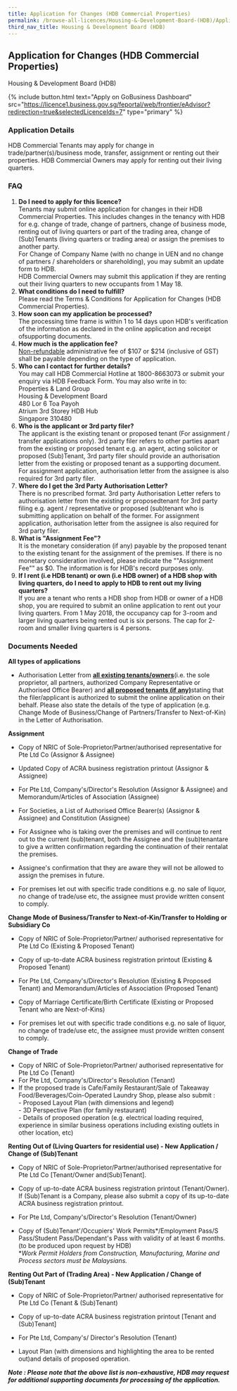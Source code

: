 ```yaml
---
title: Application for Changes (HDB Commercial Properties)
permalink: /browse-all-licences/Housing-&-Development-Board-(HDB)/Application-for-Changes-(HDB-Commercial-Properties)
third_nav_title: Housing & Development Board (HDB)
---
```


## Application for Changes (HDB Commercial Properties)

Housing & Development Board (HDB)

{% include button.html text="Apply on GoBusiness Dashboard" src="https://licence1.business.gov.sg/feportal/web/frontier/eAdvisor?redirection=true&selectedLicenceIds=7" type="primary" %}

### Application Details

<p>HDB Commercial Tenants may apply for change in trade/partner(s)/business mode, transfer, assignment or renting out their properties. HDB Commercial Owners may apply for renting out their living quarters.</p>
 <h3>FAQ</h3>
 <ol>
 <li><strong>Do I need to apply for this licence?</strong><br />Tenants may submit online application for changes in their HDB Commercial Properties. This includes changes in the tenancy with HDB for e.g. change of trade, change of partners, change of business mode, renting out of living quarters or part of the trading area, change of (Sub)Tenants (living quarters or trading area) or assign the premises to another party.<br />For Change of Company Name (with no change in UEN and no change of partners / shareholders or shareholding), you may submit an <a target="" rel="">update form</a> to HDB.<br />HDB Commercial Owners may submit this application if they are renting out their living quarters to new occupants from 1 May 18.</li>
 <li><strong>What conditions do I need to fulfill?</strong><br />Please read the <a target="" rel="">Terms & Conditions</a> for Application for Changes (HDB Commercial Properties).</li>
 <li><strong>How soon can my application be processed?</strong><br />The processing time frame is within 1 to 14 days upon HDB's verification of the information as declared in the online application and receipt ofsupporting documents.</li>
 <li><strong>How much is the application fee?</strong><br /><u>Non-refundable</u> administrative fee of $107 or $214 (inclusive of GST) shall be payable depending on the type of application.</li>
 <li><strong>Who can I contact for further details?</strong><br />You may call HDB Commercial Hotline at 1800-8663073 or submit your enquiry via <a target="" rel="">HDB Feedback Form</a>. You may also write in to:<br />Properties & Land Group<br />Housing & Development Board<br />480 Lor 6 Toa Payoh<br />Atrium 3rd Storey HDB Hub<br />Singapore 310480</li>
 <li><strong>Who is the applicant or 3rd party filer?</strong><br />The applicant is the existing tenant or proposed tenant (For assignment / transfer applications only). 3rd party filer refers to other parties apart from the existing or proposed tenant e.g. an agent, acting solicitor or proposed (Sub)Tenant, 3rd party filer should provide an authorisation letter from the existing or proposed tenant as a supporting document. For assignment application, authorisation letter from the assignee is also required for 3rd party filer.</li>
 <li><strong>Where do I get the 3rd Party Authorisation Letter?</strong><br />There is no prescribed format. 3rd party Authorisation Letter refers to authorisation letter from the existing or proposedtenant for 3rd party filing e.g. agent / representative or proposed (sub)tenant who is submitting application on behalf of the former. For assignment application, authorisation letter from the assignee is also required for 3rd party filer.</li>
 <li><strong>What is "Assignment Fee"?</strong><br />It is the monetary consideration (if any) payable by the proposed tenant to the existing tenant for the assignment of the premises. If there is no monetary consideration involved, please indicate the ""Assignment Fee"" as $0. The information is for HDB's record purposes only.</li>
 <li><strong>If I rent (i.e HDB tenant) or own (i.e HDB owner) of a HDB shop with living quarters, do I need to apply to HDB to rent out my living quarters?</strong><br />If you are a tenant who rents a HDB shop from HDB or owner of a HDB shop, you are required to submit an online application to rent out your living quarters. From 1 May 2018, the occupancy cap for 3-room and larger living quarters being rented out is six persons. The cap for 2-room and smaller living quarters is 4 persons.</li>
 </ol>

### Documents Needed

<p><strong>All types of applications</strong></p>
 <ul>
 <li>Authorisation Letter from <strong><u>all existing tenants/owners</u></strong>(i.e. the sole proprietor, all partners, authorized Company Representative or Authorised Office Bearer) and <strong><u>all proposed tenants (if any)</u></strong>stating that the filer/applicant is authorized to submit the online application on their behalf. Please also state the details of the type of application (e.g. Change Mode of Business/Change of Partners/Transfer to Next-of-Kin) in the Letter of Authorisation.</li>
 </ul>
 <p><strong>Assignment</strong></p>
 <ul>
 <li>
 <p>Copy of NRIC of Sole-Proprietor/Partner/authorised representative for Pte Ltd Co (Assignor & Assignee)</p>
 </li>
 <li>
 <p>Updated Copy of ACRA business registration printout (Assignor & Assignee)</p>
 </li>
 <li>
 <p>For Pte Ltd, Company's/Director's Resolution (Assignor & Assignee) and Memorandum/Articles of Association (Assignee)</p>
 </li>
 <li>
 <p>For Societies, a List of Authorised Office Bearer(s) (Assignor & Assignee) and Constitution (Assignee)</p>
 </li>
 <li>
 <p>For Assignee who is taking over the premises and will continue to rent out to the current (sub)tenant, both the Assignee and the (sub)tenantare to give a written confirmation regarding the continuation of their rentalat the premises.</p>
 </li>
 <li>
 <p>Assignee's confirmation that they are aware they will not be allowed to assign the premises in future.</p>
 </li>
 <li>
 <p>For premises let out with specific trade conditions e.g. no sale of liquor, no change of trade/use etc, the assignee must provide written consent to comply.</p>
 </li>
 </ul>
 <p><strong>Change Mode of Business/Transfer to Next-of-Kin/Transfer to Holding or Subsidiary Co</strong></p>
 <ul>
 <li>
 <p>Copy of NRIC of Sole-Proprietor/Partner/ authorised representative for Pte Ltd Co (Existing & Proposed Tenant)</p>
 </li>
 <li>
 <p>Copy of up-to-date ACRA business registration printout (Existing & Proposed Tenant)</p>
 </li>
 <li>
 <p>For Pte Ltd, Company's/Director's Resolution (Existing & Proposed Tenant) and Memorandum/Articles of Association (Proposed Tenant)</p>
 </li>
 <li>
 <p>Copy of Marriage Certificate/Birth Certificate (Existing or Proposed Tenant who are Next-of-Kins)</p>
 </li>
 <li>
 <p>For premises let out with specific trade conditions e.g. no sale of liquor, no change of trade/use etc, the assignee must provide written consent to comply.</p>
 </li>
 </ul>
 <p><strong>Change of Trade</strong></p>
 <ul>
 <li>Copy of NRIC of Sole-Proprietor/Partner/ authorised representative for Pte Ltd Co (Tenant)</li>
 <li>For Pte Ltd, Company's/Director's Resolution (Tenant)</li>
 <li>If the proposed trade is Cafe/Family Restaurant/Sale of Takeaway Food/Beverages/Coin-Operated Laundry Shop, please also submit :<br />- Proposed Layout Plan (with dimensions and legend)<br />- 3D Perspective Plan (for family restaurant)<br />- Details of proposed operation (e.g. electrical loading required, experience in similar business operations including existing outlets in other location, etc)</li>
 </ul>
 <p><strong>Renting Out of (Living Quarters for residential use) - New Application / Change of (Sub)Tenant</strong></p>
 <ul>
 <li>
 <p>Copy of NRIC of Sole-Proprietor/Partner/authorised representative for Pte Ltd Co [Tenant/Owner and(Sub)Tenant].</p>
 </li>
 <li>
 <p>Copy of up-to-date ACRA business registration printout (Tenant/Owner). If (Sub)Tenant is a Company, please also submit a copy of its up-to-date ACRA business registration printout.</p>
 </li>
 <li>
 <p>For Pte Ltd, Company's/Director's Resolution (Tenant/Owner)</p>
 </li>
 <li>
 <p>Copy of (Sub)Tenant'/Occupiers' Work Permits*/Employment Pass/S Pass/Student Pass/Dependant's Pass with validity of at least 6 months. (to be produced upon request by HDB)<br />*<em>Work Permit Holders from Construction, Manufacturing, Marine and Process sectors must be Malaysians.</em></p>
 </li>
 </ul>
 <p><strong>Renting Out Part of (Trading Area) - New Application / Change of (Sub)Tenant</strong></p>
 <ul>
 <li>
 <p>Copy of NRIC of Sole-Proprietor/Partner/ authorised representative for Pte Ltd Co (Tenant & (Sub)Tenant)</p>
 </li>
 <li>
 <p>Copy of up-to-date ACRA business registration printout [Tenant and (Sub)Tenant]</p>
 </li>
 <li>
 <p>For Pte Ltd, Company's/ Director's Resolution (Tenant)</p>
 </li>
 <li>
 <p>Layout Plan (with dimensions and highlighting the area to be rented out)and details of proposed operation.</p>
 </li>
 </ul>
 <p><strong><em>Note : Please note that the above list is non-exhaustive, HDB may request for additional supporting documents for processing of the application.</em></strong></p>

